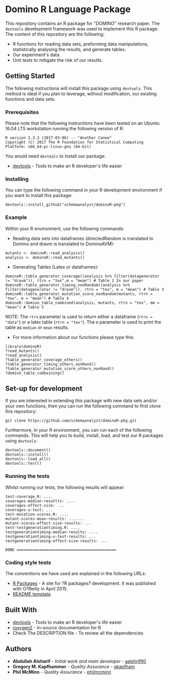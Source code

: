 # Domino R Language Package

This repository contains an R package for "DOMINO" research paper. The `devtools` development framework was used to implement this R package. The content of this repository are the following:

* R functions for reading data sets, preforming data manipulations, statistically analysing the results, and generate tables.
* Our experiment's data.
* Unit tests to mitigate the risk of our results.

## Getting Started

The following instructions will install this package using `devtools`. This method is ideal if you plan to leverage, without modification, our existing functions and data sets.

### Prerequisites

Please note that the following instructions have been tested on an Ubuntu 16.04 LTS workstation running the following version of R:

```shell
R version 3.3.3 (2017-03-06) -- "Another Canoe"
Copyright (C) 2017 The R Foundation for Statistical Computing
Platform: x86_64-pc-linux-gnu (64-bit)
```

You would need `devtools` to install our package:

* [devtools](https://github.com/hadley/devtools) - Tools to make an R developer's life easier

### Installing

You can type the following command in your R development environment if you want to install this package:

```shell
devtools::install_github("schemaanalyst/dominoR-pkg")
```

### Example

Within your R environment, use the following commands:

* Reading data sets into dataframes (directedRandom is translated to Domino and dravm is translated to DominoAVM):

```shell
mutants <- dominoR::read_analysis()
analysis <- dominoR::read_mutants()
```

* Generating Tables (Latex or dataframes):

```shell
dominoR::table_generator_coverage((analysis %>% filter(datagenerator != "dravm")), rtrn = "tex",m = "mean") # Table 2 In our paper
dominoR::table_generator_timing_nonRandom((analysis %>% filter(datagenerator != "dravm")), rtrn = "tex", m = "mean") # Table 3
dominoR::table_generator_mutation_score_nonRandom(mutants, rtrn = "tex", m = "mean") # Table 4
dominoR::domino_table_combined(analysis, mutants, rtrn = "tex", mm = "mean") # Table 5
```

NOTE: The `rtrn` parameter is used to return either a dataframe (`rtrn = "data"`) or a latex table (`rtrn = "tex"`). The `m` parameter is used to print the table as `median` or `mean` results.

* For more information about our functions please type this:

```shell
library(dominoR)
?read_mutants()
?read_analysis()
?table_generator_coverage_others()
?table_generator_timing_others_nonRand()
?table_generator_mutation_score_others_nonRand()
?domino_table_combaining()
```

## Set-up for development

If you are interested in extending this package with new data sets and/or your own functions, then you can run the
following command to first clone this repository:

```shell
git clone https://github.com/schemaanalyst/dominoR-pkg.git
```

Furthermore, in your R environment, you can run each of the following commands. This will help you to build, install, load, and test our R packages using `devtools`:

```shell
devtools::document()
devtools::install()
devtools::load_all()
devtools::test()
```

### Running the tests

Whilst running our tests, the following results will appear:

```shell
test-coverage.R: ....
coverages-median-resutlts: ....
coverages-effect-size: ...
coverages-u-test: ...
test-mutation-scores.R: ....
mutant-scores-mean-results: .......
mutant-scores-effect-size-results: ...
test-testgenerationtiming.R: ....
testgenerationtiming-median-results: ....
testgenerationtiming-u-test-results: ...
testgenerationtiming-effect-size-results: ...

DONE ============================================
```

### Coding style tests

The conventions we have used are explained in the following URLs:

* [R Packages](http://r-pkgs.had.co.nz/) -  A site for ?R packages? development. It was published with O?Reilly in April 2015.
* [README template](https://gist.github.com/PurpleBooth/109311bb0361f32d87a2).

## Built With

* [devtools](https://github.com/hadley/devtools) - Tools to make an R developer's life easier
* [roxygen2](https://cran.r-project.org/web/packages/roxygen2/vignettes/roxygen2.html) - In-source documentation for R
* Check The DESCRIPTION file - To review all the dependencies


## Authors

* **Abdullah Alsharif** - *Initial work and main developer* - [aalshrif90](https://github.com/aalshrif90)
* **Gregory M. Kapfhammer** - *Quality Assurance* - [gkapfham](https://github.com/gkapfham)
* **Phil McMinn** - *Quality Assurance* - [philmcminn](https://github.com/philmcminn)

